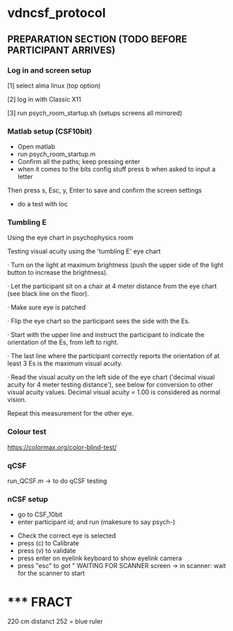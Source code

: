 # vdncsf_protocol

## PREPARATION SECTION (TODO BEFORE PARTICIPANT ARRIVES)

### Log in and screen setup 
[1] select alma linux (top option)

[2] log in with Classic X11 

[3] run psych_room_startup.sh (setups screens all mirrored)

### Matlab setup (CSF10bit)
- Open matlab 
- run psych_room_startup.m 
- Confirm all the paths; keep pressing enter 
- when it comes to the bits config stuff
press b when asked to input a letter

Then press s,  Esc, y, Enter to save and confirm the screen settings 

- do a test with loc

### Tumbling E
Using the eye chart in psychophysics room

Testing visual acuity using the 'tumbling E' eye chart

·      Turn on the light at maximum brightness (push the upper side of the light button to increase the brightness).

·      Let the participant sit on a chair at 4 meter distance from the eye chart (see black line on the floor).

·      Make sure eye is patched

·      Flip the eye chart so the participant sees the side with the Es.

·      Start with the upper line and instruct the participant to indicate the orientation of the Es, from left to right.

·      The last line where the participant correctly reports the orientation of at least 3 Es is the maximum visual acuity.

·      Read the visual acuity on the left side of the eye chart ('decimal visual acuity for 4 meter testing distance'), see below for conversion to other visual acuity values. Decimal visual acuity = 1.00 is considered as normal vision.

Repeat this measurement for the other eye.
### Colour test
https://colormax.org/color-blind-test/


### qCSF
run_QCSF.m -> to do qCSF testing


### nCSF setup 
- go to CSF_10bit
- enter participant id; and run (makesure to say psych-)

* Check the correct eye is selected
* press (c) to Calibrate
* press (v) to validate
* press enter on eyelink keyboard to show eyelink camera
* press "esc" to got " WAITING FOR SCANNER screen
-> in scanner: wait for the scanner to start 



# *** FRACT

220 cm distanct
252 = blue ruler